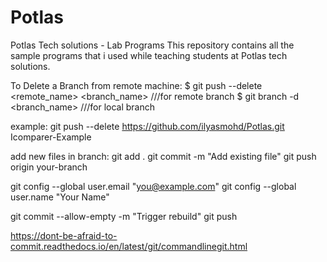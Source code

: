 # Potlas
Potlas Tech solutions - Lab Programs
This repository contains all the sample programs that i used while teaching students at Potlas tech solutions.

To Delete a Branch from remote machine: 
$ git push --delete <remote_name> <branch_name>   ///for remote branch
$ git branch -d <branch_name>                     ///for local branch

example:
git push --delete https://github.com/ilyasmohd/Potlas.git Icomparer-Example

add new files in branch:
git add .
git commit -m "Add existing file"
git push origin your-branch

git config --global user.email "you@example.com"
git config --global user.name "Your Name"

git commit --allow-empty -m "Trigger rebuild"
git push

https://dont-be-afraid-to-commit.readthedocs.io/en/latest/git/commandlinegit.html
